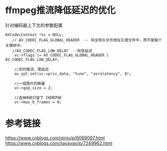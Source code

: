 # ffmpeg推流降低延迟的优化

针对编码器上下文的参数配置
```
AVCodecContext *vc = NULL;
   // AV_CODEC_FLAG_GLOBAL_HEADER  -- 将全局头文件放在引渡文件中，而不是每个关键帧中。
   //AV_CODEC_FLAG_LOW_DELAY  --较低延迟
    vc->flags |= AV_CODEC_FLAG_GLOBAL_HEADER | AV_CODEC_FLAG_LOW_DELAY;
    
    //实时推流，零延迟
    av_opt_set(vc->priv_data, "tune", "zerolatency", 0);
    
    //一组图片的数量
    vc->gop_size = 2;
    
    //去掉B帧只留下 I帧和P帧
    vc->max_b_frames = 0;
```

# 参考链接

https://www.cnblogs.com/qiniu/p/6089097.html
https://www.cnblogs.com/jiayayao/p/7249962.html
